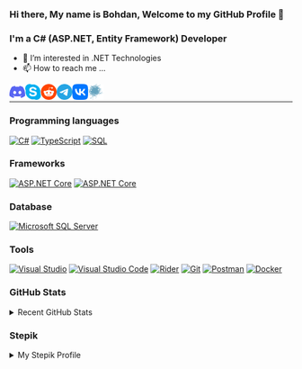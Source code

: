 ### Hi there, My name is Bohdan, Welcome to my GitHub Profile 👋

### I'm a C# (ASP.NET, Entity Framework) Developer

- 👀 I’m interested in .NET Technologies
- 📫 How to reach me ...

[<img align="left" alt="Discord" width="28px" src="icons/discord-color.svg" />][discord]
[<img align="left" alt="Skype" width="28px" src="icons/skype-color.svg" />][skype]
[<img align="left" alt="Reddit" width="28px" src="icons/reddit-color.svg" />][reddit]
[<img align="left" alt="Telegram" width="28px" src="icons/telegram-color.svg" />][telegram]
[<img align="left" alt="Vk" width="28px" src="icons/vk-color.svg" />][vk]
[<img align="left" alt="Habr" width="28px" src="icons/habr-color.svg" />][habr]

<br />

---

### Programming languages

<p>
    <a href="#"><img alt="C#" src="https://custom-icon-badges.herokuapp.com/badge/C%23-68217A.svg?style=flat&logo=cs2&logoColor=white"></a>
    <a href="#"><img alt="TypeScript" src="https://img.shields.io/badge/TypeScript-007ACC.svg?style=flat&logo=typescript&logoColor=white"></a>
    <a href="#"><img alt="SQL" src="https://custom-icon-badges.herokuapp.com/badge/SQL-025E8C.svg?style=flat&logo=database&logoColor=white"></a>
</p>

### Frameworks

<p>
    <a href="#"><img alt="ASP.NET Core" src="https://img.shields.io/badge/ASP.NET%20Core-5C2D91?style=flat&logo=.net&logoColor=white"></a>
    <a href="#"><img alt="ASP.NET Core" src=https://custom-icon-badges.herokuapp.com/badge/Entity%20Framework-68217A.svg?style=flat&logo=ef-core&logoColor=white%22></a>
</p>

### Database

<p>
    <a href="#"><img alt="Microsoft SQL Server" src="https://img.shields.io/badge/-Microsoft%20SQL%20Server-CC2927?style=flat&logo=Microsoft%20SQL%20Server&logoColor=white"></a>
</p>

### Tools

<p>
    <a href="#" target="_blank"><img alt="Visual Studio" src="https://img.shields.io/badge/Visual%20Studio-5C2D91.svg?style=flat&logo=visual-studio&logoColor=white"/></a>
    <a href="#"><img alt="Visual Studio Code" src="https://img.shields.io/badge/Visual%20Studio%20Code-0078d7.svg?style=flat&logo=visual-studio-code&logoColor=white"></a>
    <a href="#"><img alt="Rider" src="https://img.shields.io/badge/Rider-000000.svg?style=flat&logo=Rider&logoColor=white&color=black&labelColor=crimson"></a>
    <a href="#"><img alt="Git" src="https://img.shields.io/badge/Git-F05033.svg?style=flat&logo=git&logoColor=white"></a>
    <a href="#"><img alt="Postman" src="https://img.shields.io/badge/Postman-FF6C37?style=flat&logo=postman&logoColor=white"></a>
    <a href="#"><img alt="Docker" src="https://img.shields.io/badge/-Docker-2496ED?style=flat&logo=Docker&logoColor=white"></a>
</p>

### GitHub Stats

<details>
 <summary> Recent GitHub Stats</summary>
<a href="https://github.com/TheMysteriousStranger90">
  <img height="180em" src="https://github-readme-stats.vercel.app/api?username=TheMysteriousStranger90&show_icons=true&theme=dark&count_private=true" alt="TheMysteriousStranger90 GitHub Stats" />
  <img height="180em" src="https://github-readme-stats.vercel.app/api/top-langs/?username=TheMysteriousStranger90&theme=dark&layout=compact" 
    alt="TheMysteriousStranger90 GitHub Top Languages" />
</a>
</details>

### Stepik

<details>
 <summary> My Stepik Profile</summary>
<p>
    <a href="https://stepik.org/users/208458794"><img alt="Stepik" height="180em" src="icons/stepik_logo.png"></a>
</p>
</details>



<!---
TheMysteriousStranger90/TheMysteriousStranger90 is a ✨ special ✨ repository because its `README.md` (this file) appears on your GitHub profile.
You can click the Preview link to take a look at your changes.
--->
[discord]: https://discordapp.com/users/634427154477744129

[skype]: callto:live:.cid.275fc9ebeff2ddeb?chat

[reddit]: https://www.reddit.com/user/The_Myst__Stranger90

[telegram]: https://t.me/TheMysteriousStranger90

[vk]: https://vk.com/bohdan.harabadzhyu

[habr]: https://habr.com/ru/users/TheMysteriousStranger90

[stepik]: https://stepik.org/users/208458794
